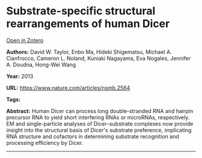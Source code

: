 # Substrate-specific structural rearrangements of human Dicer
[Open in Zotero](zotero://select/items/@TaylorEtAl_2013)

**Authors:** David W. Taylor, Enbo Ma, Hideki Shigematsu, Michael A. Cianfrocco, Cameron L. Noland, Kuniaki Nagayama, Eva Nogales, Jennifer A. Doudna, Hong-Wei Wang

**Year:** 2013

**URL:** https://www.nature.com/articles/nsmb.2564

**Tags:**

**Abstract:** Human Dicer can process long double-stranded RNA and hairpin precursor RNA to yield short interfering RNAs or microRNAs, respectively. EM and single-particle analyses of Dicer–substrate complexes now provide insight into the structural basis of Dicer's substrate preference, implicating RNA structure and cofactors in determining substrate recognition and processing efficiency by Dicer.

---